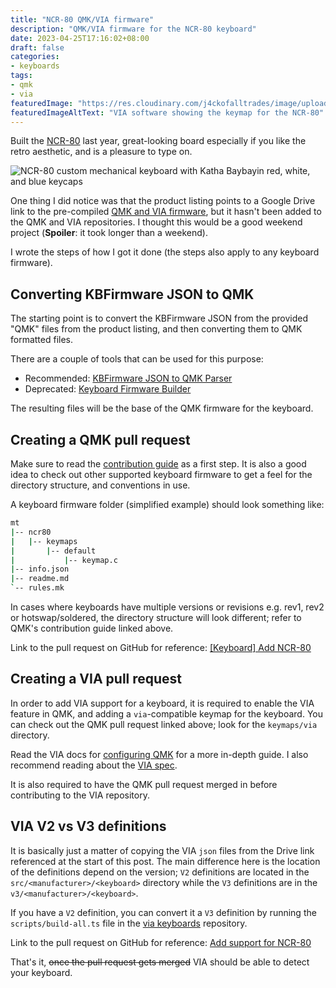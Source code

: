 ```yaml
--- 
title: "NCR-80 QMK/VIA firmware"
description: "QMK/VIA firmware for the NCR-80 keyboard"
date: 2023-04-25T17:16:02+08:00
draft: false
categories:
- keyboards
tags:
- qmk
- via
featuredImage: "https://res.cloudinary.com/j4ckofalltrades/image/upload/v1676107180/keebs/ncr80/ncr-80-via_hlgb5c.png"
featuredImageAltText: "VIA software showing the keymap for the NCR-80"
---
```


Built the [NCR-80](https://jduabe.dev/posts/2022/ncr-80) last year, great-looking board especially if you like the
retro aesthetic, and is a pleasure to type on.

![NCR-80 custom mechanical keyboard with Katha Baybayin red, white, and blue keycaps](https://res.cloudinary.com/j4ckofalltrades/image/upload/v1645196848/keebs/ncr80/ncr-80_vnf9hq.jpg)

One thing I did notice was that the product listing points to a Google Drive link to the pre-compiled [QMK and VIA firmware](https://drive.google.com/drive/folders/1e3mjUg-N15SFVrExlBiI01-XOKpPm9ry?usp=sharing),
but it hasn't been added to the QMK and VIA repositories. I thought this would be a good weekend project (**Spoiler**: it took longer than a weekend).

I wrote the steps of how I got it done (the steps also apply to any keyboard firmware).

## Converting KBFirmware JSON to QMK

The starting point is to convert the KBFirmware JSON from the provided "QMK" files from the product listing, and then
converting them to QMK formatted files.

There are a couple of tools that can be used for this purpose:

- Recommended: [KBFirmware JSON to QMK Parser](https://noroadsleft.github.io/kbf_qmk_converter)
- Deprecated: [Keyboard Firmware Builder](https://kbfirmware.com)

The resulting files will be the base of the QMK firmware for the keyboard.

## Creating a QMK pull request

Make sure to read the [contribution guide](https://docs.qmk.fm/#/contributing?id=keyboards) as a first step.
It is also a good idea to check out other supported keyboard firmware to get a feel for the directory structure, and conventions in use.

A keyboard firmware folder (simplified example) should look something like:

```sh
mt
|-- ncr80
|   |-- keymaps
|       |-- default
|           |-- keymap.c
|-- info.json
|-- readme.md
`-- rules.mk
```

In cases where keyboards have multiple versions or revisions e.g. rev1, rev2 or hotswap/soldered, the directory structure
will look different; refer to QMK's contribution guide linked above.

Link to the pull request on GitHub for reference: [\[Keyboard\] Add NCR-80](https://github.com/qmk/qmk_firmware/pull/19130)

## Creating a VIA pull request

In order to add VIA support for a keyboard, it is required to enable the VIA feature in QMK, and adding a `via`-compatible
keymap for the keyboard. You can check out the QMK pull request linked above; look for the `keymaps/via` directory.

Read the VIA docs for [configuring QMK](https://www.caniusevia.com/docs/configuring_qmk) for a more in-depth guide.
I also recommend reading about the [VIA spec](https://www.caniusevia.com/docs/specification).

It is also required to have the QMK pull request merged in before contributing to the VIA repository.

## VIA V2 vs V3 definitions

It is basically just a matter of copying the VIA `json` files from the Drive link referenced at the start of this post.
The main difference here is the location of the definitions depend on the version; `V2` definitions are located in the
`src/<manufacturer>/<keyboard>` directory while the `V3` definitions are in the `v3/<manufacturer>/<keyboard>`.

If you have a `V2` definition, you can convert it a `V3` definition by running the `scripts/build-all.ts` file in the
[via keyboards](https://github.com/the-via/keyboards) repository.

Link to the pull request on GitHub for reference: [Add support for NCR-80](https://github.com/the-via/keyboards/pull/1548)

That's it, ~~once the pull request gets merged~~ VIA should be able to detect your keyboard.